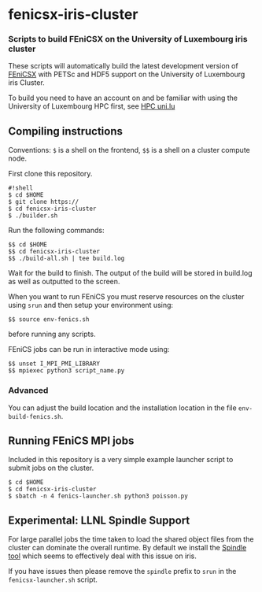 # fenicsx-iris-cluster #
### Scripts to build FEniCSX on the University of Luxembourg iris cluster ###

These scripts will automatically build the latest development version of
[FEniCSX](http://fenicsproject.org) with PETSc and HDF5 support on the
University of Luxembourg iris Cluster.
 
To build you need to have an account on and be familiar with using the
University of Luxembourg HPC first, see [HPC uni.lu](http://hpc.uni.lu)

## Compiling instructions ##

Conventions: `$` is a shell on the frontend, `$$` is a shell on a cluster
compute node.

First clone this repository.
```
#!shell
$ cd $HOME
$ git clone https://
$ cd fenicsx-iris-cluster
$ ./builder.sh
```

Run the following commands:
```
$$ cd $HOME
$$ cd fenicsx-iris-cluster
$$ ./build-all.sh | tee build.log
```
Wait for the build to finish. The output of the build will be stored in
build.log as well as outputted to the screen.

When you want to run FEniCS you must reserve resources on the cluster using
``srun`` and then setup your environment using:
```
$$ source env-fenics.sh
```
before running any scripts.

FEniCS jobs can be run in interactive mode using:
```
$$ unset I_MPI_PMI_LIBRARY
$$ mpiexec python3 script_name.py
```
### Advanced ###

You can adjust the build location and the installation location in the file
`env-build-fenics.sh`.

## Running FEniCS MPI jobs ##

Included in this repository is a very simple example launcher script to submit
jobs on the cluster.

```
$ cd $HOME
$ cd fenicsx-iris-cluster
$ sbatch -n 4 fenics-launcher.sh python3 poisson.py
```

## Experimental: LLNL Spindle Support

For large parallel jobs the time taken to load the shared object files from the
cluster can dominate the overall runtime. By default we install the [Spindle
tool](https://github.com/hpc/Spindle/) which seems to effectively deal with
this issue on iris.

If you have issues then please remove the `spindle` prefix to `srun` in the
`fenicsx-launcher.sh` script.
